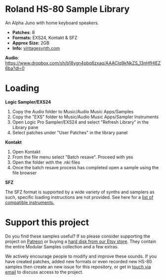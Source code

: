 # Roland HS-80 Sample Library
 
An Alpha Juno with home keyboard speakers. 

-   **Patches**: 8
-   **Formats:** EXS24, Kontakt & SFZ
-   **Approx Size:** 2GB
-   **Info:** [vintagesynth.com](http://www.vintagesynth.com/roland/ajuno2.php)

   **Audio**: https://www.dropbox.com/sh/b18ygn4pbq6zxaq/AAACIq9kNkZS_13nHfHIEZ6ba?dl=0

# Loading

**Logic Sampler/EXS24**

1. Copy the Audio folder to Music/Audio Music Apps/Samples
2. Copy the "EXS" folder to Music/Audio Music Apps/Sampler Instruments
3. Open Logic Pro Sampler/EXS24 and select "Refresh Library" in the Library pane
4. Select patches under "User Patches" in the library panel 

****Kontakt****

1.  Open Kontakt
2. From the file menu select "Batch resave". Proceed with yes
3. Open the folder with the .nki files
4. Once the batch resave process has completed open a sample using the file browser

**SFZ**

The SFZ format is supported by a wide variety of synths and samplers as such, specific loading instructions are not provided. See here for a [list of compatible instruments.](https://sfzformat.com/software/players/) 

# Support this project

Do you find these samples useful? If so please consider supporting the project on [Patreon](https://www.patreon.com/bePatron?u=3947038) or buying a [hard disk from our Etsy store](https://www.etsy.com/uk/shop/ModularSamplesDisks?ref=simple-shop-header-name&listing_id=757501884). They contain the entire Modular Samples collection and a few extras.

We actively encourage people to modify and improve these sounds. If you have created patches, added new formats or even recorded new HS-80 samples then create an new issue for this repository, or get in [touch via email](modularsamples@gmail.com) to discuss access to the project.


